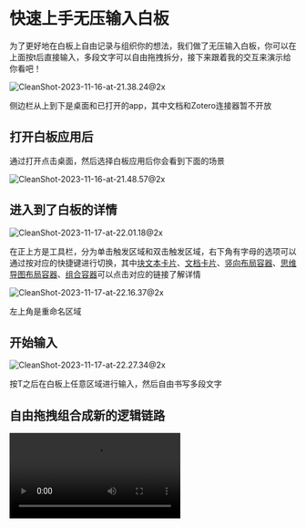 # 快速上手无压输入白板



为了更好地在白板上自由记录与组织你的想法，我们做了无压输入白板，你可以在上面按t后直接输入，多段文字可以自由拖拽拆分，接下来跟着我的交互来演示给你看吧！

![CleanShot-2023-11-16-at-21.38.24@2x](/img/CleanShot-2023-11-16-at-21.38.24@2x.png)

侧边栏从上到下是桌面和已打开的app，其中文档和Zotero连接器暂不开放

## 打开白板应用后

通过打开点击桌面，然后选择白板应用后你会看到下面的场景

![CleanShot-2023-11-16-at-21.48.57@2x](/img/CleanShot-2023-11-16-at-21.48.57@2x.png)

## 进入到了白板的详情

![CleanShot-2023-11-17-at-22.01.18@2x](/img/CleanShot-2023-11-17-at-22.01.18@2x.png)

在正上方是工具栏，分为单击触发区域和双击触发区域，右下角有字母的选项可以通过按对应的快捷键进行切换，其中[块文本卡片](../core-conception/block-text)、[文档卡片](../core-conception/document)、[竖向布局容器](../core-conception/one-directional-layout)、[思维导图布局容器](../core-conception/mindmap-layout)、[组合容器](../core-conception/container-layout)可以点击对应的链接了解详情

![CleanShot-2023-11-17-at-22.16.37@2x](/img/CleanShot-2023-11-17-at-22.16.37@2x.png)

左上角是重命名区域

## 开始输入

![CleanShot-2023-11-17-at-22.27.34@2x](/img/CleanShot-2023-11-17-at-22.27.34@2x.png)

按T之后在白板上任意区域进行输入，然后自由书写多段文字

## 自由拖拽组合成新的逻辑链路

<video src="/video/CleanShot-2023-11-17-at-22.28.42.mp4"></video>


